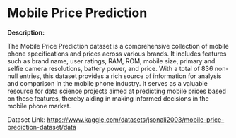 # Mobile Price Prediction

**Description:**

The Mobile Price Prediction dataset is a comprehensive collection of mobile phone specifications and prices across various brands. It includes features such as brand name, user ratings, RAM, ROM, mobile size, primary and selfie camera resolutions, battery power, and price. With a total of 836 non-null entries, this dataset provides a rich source of information for analysis and comparison in the mobile phone industry. It serves as a valuable resource for data science projects aimed at predicting mobile prices based on these features, thereby aiding in making informed decisions in the mobile phone market.

Dataset Link: https://www.kaggle.com/datasets/jsonali2003/mobile-price-prediction-dataset/data
